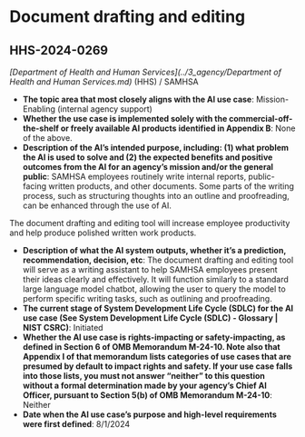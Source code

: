 # Document drafting and editing
## HHS-2024-0269
_[Department of Health and Human Services](../3_agency/Department of Health and Human Services.md)_ (HHS) / SAMHSA


+ **The topic area that most closely aligns with the AI use case**: Mission-Enabling (internal agency support)
+ **Whether the use case is implemented solely with the commercial-off-the-shelf or freely available AI products identified in Appendix B**: None of the above.
+ **Description of the AI’s intended purpose, including: (1) what problem the AI is used to solve and (2) the expected benefits and positive outcomes from the AI for an agency’s mission and/or the general public**: SAMHSA employees routinely write internal reports, public-facing written products, and other documents. Some parts of the writing process, such as structuring thoughts into an outline and proofreading, can be enhanced through the use of AI.

The document drafting and editing tool will increase employee productivity and help produce polished written work products.
+ **Description of what the AI system outputs, whether it’s a prediction, recommendation, decision, etc**: The document drafting and editing tool will serve as a writing assistant to help SAMHSA employees present their ideas clearly and effectively. It will function similarly to a standard large language model chatbot, allowing the user to query the model to perform specific writing tasks, such as outlining and proofreading.
+ **The current stage of System Development Life Cycle (SDLC) for the AI use case (See System Development Life Cycle (SDLC) - Glossary | NIST CSRC)**: Initiated
+ **Whether the AI use case is rights-impacting or safety-impacting, as defined in Section 6 of OMB Memorandum M-24-10. Note also that Appendix I of that memorandum lists categories of use cases that are presumed by default to impact rights and safety. If your use case falls into those lists, you must not answer “neither” to this question without a formal determination made by your agency’s Chief AI Officer, pursuant to Section 5(b) of OMB Memorandum M-24-10**: Neither
+ **Date when the AI use case’s purpose and high-level requirements were first defined**: 8/1/2024